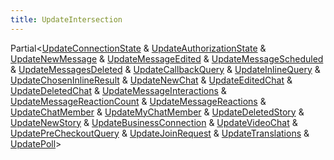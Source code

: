 ```yaml
---
title: UpdateIntersection
---
```


<div class="font-mono whitespace-pre"><span href="/">Partial</span><span class="opacity-50">&lt;</span><a href="/types/updateconnectionstate"  >UpdateConnectionState</a> <span class="opacity-50">&amp;</span> <a href="/types/updateauthorizationstate"  >UpdateAuthorizationState</a> <span class="opacity-50">&amp;</span> <a href="/types/updatenewmessage"  >UpdateNewMessage</a> <span class="opacity-50">&amp;</span> <a href="/types/updatemessageedited"  >UpdateMessageEdited</a> <span class="opacity-50">&amp;</span> <a href="/types/updatemessagescheduled"  >UpdateMessageScheduled</a> <span class="opacity-50">&amp;</span> <a href="/types/updatemessagesdeleted"  >UpdateMessagesDeleted</a> <span class="opacity-50">&amp;</span> <a href="/types/updatecallbackquery"  >UpdateCallbackQuery</a> <span class="opacity-50">&amp;</span> <a href="/types/updateinlinequery"  >UpdateInlineQuery</a> <span class="opacity-50">&amp;</span> <a href="/types/updatechoseninlineresult"  >UpdateChosenInlineResult</a> <span class="opacity-50">&amp;</span> <a href="/types/updatenewchat"  >UpdateNewChat</a> <span class="opacity-50">&amp;</span> <a href="/types/updateeditedchat"  >UpdateEditedChat</a> <span class="opacity-50">&amp;</span> <a href="/types/updatedeletedchat"  >UpdateDeletedChat</a> <span class="opacity-50">&amp;</span> <a href="/types/updatemessageinteractions"  >UpdateMessageInteractions</a> <span class="opacity-50">&amp;</span> <a href="/types/updatemessagereactioncount"  >UpdateMessageReactionCount</a> <span class="opacity-50">&amp;</span> <a href="/types/updatemessagereactions"  >UpdateMessageReactions</a> <span class="opacity-50">&amp;</span> <a href="/types/updatechatmember"  >UpdateChatMember</a> <span class="opacity-50">&amp;</span> <a href="/types/updatemychatmember"  >UpdateMyChatMember</a> <span class="opacity-50">&amp;</span> <a href="/types/updatedeletedstory"  >UpdateDeletedStory</a> <span class="opacity-50">&amp;</span> <a href="/types/updatenewstory"  >UpdateNewStory</a> <span class="opacity-50">&amp;</span> <a href="/types/updatebusinessconnection"  >UpdateBusinessConnection</a> <span class="opacity-50">&amp;</span> <a href="/types/updatevideochat"  >UpdateVideoChat</a> <span class="opacity-50">&amp;</span> <a href="/types/updateprecheckoutquery"  >UpdatePreCheckoutQuery</a> <span class="opacity-50">&amp;</span> <a href="/types/updatejoinrequest"  >UpdateJoinRequest</a> <span class="opacity-50">&amp;</span> <a href="/types/updatetranslations"  >UpdateTranslations</a> <span class="opacity-50">&amp;</span> <a href="/types/updatepoll"  >UpdatePoll</a><span class="opacity-50">&gt;</span></div>

